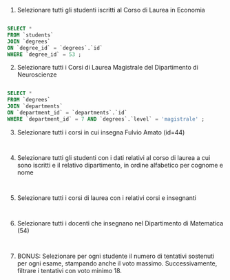 1. Selezionare tutti gli studenti iscritti al Corso di Laurea in Economia

```sql

SELECT *
FROM `students`
JOIN `degrees`
ON `degree_id` = `degrees`.`id`
WHERE `degree_id` = 53 ;

```

2. Selezionare tutti i Corsi di Laurea Magistrale del Dipartimento di
Neuroscienze

```sql

SELECT * 
FROM `degrees`
JOIN `departments`
ON `department_id` = `departments`.`id`
WHERE `department_id` = 7 AND `degrees`.`level` = 'magistrale' ;

```

3. Selezionare tutti i corsi in cui insegna Fulvio Amato (id=44)

```sql



```

4. Selezionare tutti gli studenti con i dati relativi al corso di laurea a cui
sono iscritti e il relativo dipartimento, in ordine alfabetico per cognome e
nome

```sql



```

5. Selezionare tutti i corsi di laurea con i relativi corsi e insegnanti

```sql



```

6. Selezionare tutti i docenti che insegnano nel Dipartimento di
Matematica (54)

```sql



```

7. BONUS: Selezionare per ogni studente il numero di tentativi sostenuti
per ogni esame, stampando anche il voto massimo. Successivamente,
filtrare i tentativi con voto minimo 18.

```sql



```